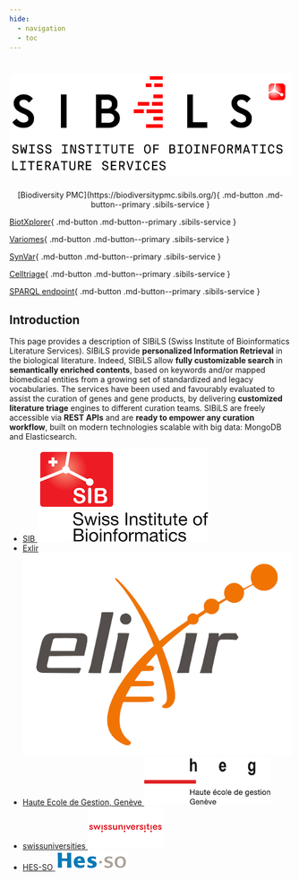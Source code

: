 ```yaml
---
hide:
  - navigation
  - toc
---
```


<script type="application/ld+json">
{
  "@context": {
    "@vocab": "https://schema.org/"
  },
  "@type": [
    "Service",
    "ResearchProject"
  ],
  "name": "SIBiLS",
  "url": "https://sibils.org",
  "description": "Swiss Institute of Bioinformatics Literature Services",
  "sameAs": [
    "https://sibils.text-analytics.ch/",
  ],
  "logo": {
    "@type": "ImageObject",
    "url": "https://sibils.org/assets/SIBiLS_logo_red.png"
  },
  "contactPoint": {
    "@type": "ContactPoint",
    "name": "Julien Gobeill",
    "email": "julien.gobeill@hesge.ch",
    "contactType": "contact"
  },
  "parentOrganization": {
    "@type": "Organization",
    "@id": "http://sib.swiss",
    "legalName": "Swiss Institute of Bioinformatics",
    "name": "SIB",
    "url": "http://sib.swiss"
  },
  "availableChannel": [
    {
      "@type": "ServiceChannel",
      "serviceUrl": "https://biodiversitypmc.sibils.org/",
      "providesService": {
        "@type": "Service",
        "name": "Biodiversity PMC",
      }
    },
    {
      "@type": "ServiceChannel",
      "serviceUrl": "https://biotxplorer.sibils.org/",
      "providesService": {
        "@type": "Service",
        "name": "BiotXplorer",
      }
    },
    {
      "@type": "ServiceChannel",
      "serviceUrl": "https://variomes.sibils.org/",
      "providesService": {
        "@type": "Service",
        "name": "Variomes",
      },
    },
    {
      "@type": "ServiceChannel",
      "serviceUrl": "https://celltriage.sibils.org/",
      "providesService": {
        "@type": "Service",
        "name": "Celltriage",
      },
    },
    {
      "@type": "ServiceChannel",
      "serviceUrl": "https://sparql.sibils.org/",
      "providesService": {
        "@type": "Service",
        "name": "SIBiLS SPARQL endpoint",
      },
    }
  ]
}
</script>
<style>
  .md-typeset h1 {
    color: black;
    text-align: center;
    font-variant: small-caps;
    font-family: 'HelveticaNeue-Light', Arial, Verdana, Tahoma, sans-serif;
    font-weight: bold;
    font-size: 2.2em;
    margin-bottom: 40px;
  }

  .md-typeset h1 img {
    display: block;
    margin: 1.5rem auto 2.5rem auto;
  }
</style>

<h1><img src="assets/SIBiLS_logo_red.png" alt="SIBiLS" style="magin-bottom: 3rem"></h1>

<p style="text-align: center" markdown>
  [Biodiversity PMC](https://biodiversitypmc.sibils.org/){ .md-button .md-button--primary .sibils-service }

  [BiotXplorer](https://biotxplorer.sibils.org/){ .md-button .md-button--primary .sibils-service }

  [Variomes](https://variomes.sibils.org/){ .md-button .md-button--primary .sibils-service }

  [SynVar](https://synvar.sibils.org/){ .md-button .md-button--primary .sibils-service }

  [Celltriage](https://celltriage.sibils.org/){ .md-button .md-button--primary .sibils-service }

  [SPARQL endpoint](https://sparql.sibils.org/){ .md-button .md-button--primary .sibils-service }
</p>

## Introduction

This page provides a description of SIBiLS (Swiss Institute of Bioinformatics Literature Services). SIBiLS provide **personalized Information Retrieval** in the biological literature. Indeed, SIBiLS allow **fully customizable search** in **semantically enriched contents**, based on keywords and/or mapped biomedical entities from a growing set of standardized and legacy vocabularies. The services have been used and favourably evaluated to assist the curation of genes and gene products, by delivering **customized literature triage** engines to different curation teams. SIBiLS are freely accessible via **REST APIs** and are **ready to empower any curation workflow**, built on modern technologies scalable with big data: MongoDB and Elasticsearch.

<ul class="partners">
  <li itemscope itemtype="https://schema.org/Organization">
    <a href="https://sib.swiss/" target="_blank" itemprop="url">
      <span itemprop="name">SIB</span>
        <img src="assets/logo_sib.png" alt="SIB">
    </a>
  </li>
  <li itemscope itemtype="https://schema.org/Organization">
    <a href="https://www.elixir-europe.org/" target="_blank" itemprop="url">
      <span itemprop="name">Exlir</span>
        <img class="bigger" src="assets/logo_elixir.png" alt="Elixir">
    </a>
  </li>
  <li itemscope itemtype="https://schema.org/Organization">
    <a href="https://www.hesge.ch/heg/" target="_blank" itemprop="url">
      <span itemprop="name">Haute Ecole de Gestion, Genève</span>
        <img class="bigger" src="assets/logo_heg.png" alt="Haute Ecole de Gestion, Genève">
    </a>
  </li>
  <li itemscope itemtype="https://schema.org/Organization">
    <a href="https://www.swissuniversities.ch/" target="_blank" itemprop="url">
      <span itemprop="name">swissuniversities</span>
        <img class="bigger" src="assets/logo_swissuniversities.png" alt="swissuniversities">
    </a>
  </li>
  <li itemscope itemtype="https://schema.org/Organization">
    <a href="https://www.hes-so.ch/en/homepage" target="_blank" itemprop="url">
      <span itemprop="name">HES-SO</span>
        <img src="assets/logo_hesso.png" alt="HES-SO">
    </a>
  </li>
</ul>
